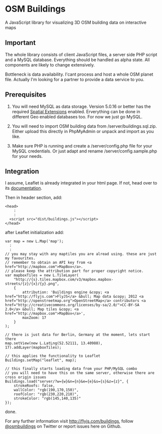 # OSM Buildings

A JavaScript library for visualizing 3D OSM building data on interactive maps

## Important

The whole library consists of client JavaScript files, a server side PHP script and a MySQL database.
Everything should be handled as alpha state. All components are likely to change extensively.

Bottleneck is data availability. I'cant process and host a whole OSM planet file.
Actually I'm looking for a partner to provide a data service to you.


## Prerequisites

1. You will need MySQL as data storage. Version 5.0.16 or better has the required <a href="http://dev.mysql.com/doc/refman/5.0/en/spatial-extensions.html">Spatial Extensions</a> enabled.
Erverything can be done in different Geo enabled databases too. For now we just go MySQL.
 
2. You will need to import OSM building data from /server/buildings.sql.zip. Either upload this directly in PhpMyAdmin or unpack and import as you like.

3. Make sure PHP is running and create a /server/config.php file for your MySQL credentials. Or just adapt and rename /server/config.sample.php for your needs.


## Integration

I assume, Leaflet is already integrated in your html page. If not, head over to its <a href="http://leaflet.cloudmade.com/reference.html">documentation</a>.

Then in header section, add:

	<head>
	    :
	    :
	  <script src="dist/buildings.js"></script>
	</head>

after Leaflet initialization add:
	  
	var map = new L.Map('map');
	  :
	  :
	// you may stay with any maptiles you are alread using. these are just my favourites.
	// remember to obtain an API key from <a href="http://mapbox.com">MapBox</a>.
	// please keep the attribution part for proper copyright notice.
	var mapboxTiles = new L.TileLayer(
		"http://{s}.tiles.mapbox.com/v3/mapbox.mapbox-streets/{z}/{x}/{y}.png",
		{
			attribution: 'Buildings engine &copy; <a href="http://flyjs.com">FlyJS</a> &bull; Map data &copy; 2012 <a href="http://openstreetmap.org">OpenStreetMap</a> contributors <a href="http://creativecommons.org/licenses/by-sa/2.0/">CC-BY-SA  2.0</a> &bull; Map tiles &copy; <a href="http://mapbox.com">MapBox</a>',
			maxZoom: 17
		}
	);

	// there is just data for Berlin, Germany at the moment, lets start there
	map.setView(new L.LatLng(52.52111, 13.40988), 17).addLayer(mapboxTiles);

	// this applies the functionality to Leaflet
	Buildings.setMap("leaflet", map);

	// this finally starts loading data from your PHP/MySQL combo
	// you will need to have this on the same server, otherwise there are cross origin issues
	Buildings.load("server/?w={w}&n={n}&e={e}&s={s}&z={z}", {
		strokeRoofs: false,
		wallColor: "rgb(190,170,150)",
		roofColor: "rgb(230,220,210)",
		strokeColor: "rgb(145,140,135)"
	});

done.

For any further information visit <a href="http://flyjs.com/buildings">http://flyjs.com/buildings</a>, follow <a href="https://twitter.com/osmbuildings">@osmbuildings</a> on Twitter or report issues here on Github.
